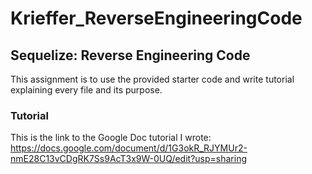# Krieffer_ReverseEngineeringCode

## Sequelize: Reverse Engineering Code
  This assignment is to use the provided starter code and write tutorial explaining every file and its purpose. 
  
### Tutorial
  This is the link to the Google Doc tutorial I wrote: 
https://docs.google.com/document/d/1G3okR_RJYMUr2-nmE28C13vCDgRK7Ss9AcT3x9W-0UQ/edit?usp=sharing
